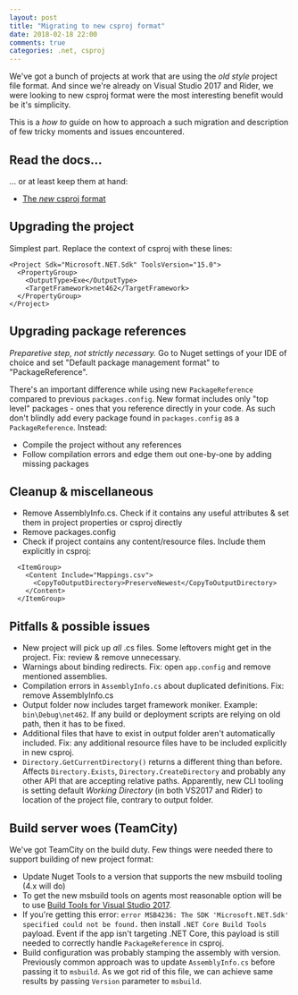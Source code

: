 ```yaml
---
layout: post
title: "Migrating to new csproj format"
date: 2018-02-18 22:00
comments: true
categories: .net, csproj
---
```


We've got a bunch of projects at work that are using the _old style_ project file format. And since we're already on Visual Studio 2017 and Rider, we were looking to new csproj format were the most interesting benefit would be it's simplicity.

This is a *how to* guide on how to approach a such migration and description of few tricky moments and issues encountered.

## Read the docs...

... or at least keep them at hand:

 - [The _new_ csproj format](https://docs.microsoft.com/en-us/dotnet/core/tools/csproj)

## Upgrading the project

Simplest part. Replace the context of csproj with these lines:

```
<Project Sdk="Microsoft.NET.Sdk" ToolsVersion="15.0">
  <PropertyGroup>
    <OutputType>Exe</OutputType>
    <TargetFramework>net462</TargetFramework>
  </PropertyGroup>
</Project>
```

## Upgrading package references

_Preparetive step, not strictly necessary._ Go to Nuget settings of your IDE of choice and set "Default package management format" to "PackageReference".

There's an important difference while using new `PackageReference` compared to previous `packages.config`. New format includes only "top level" packages - ones that you reference directly in your code. As such don't blindly add every package found in `packages.config` as a `PackageReference`. Instead:

 - Compile the project without any references
 - Follow compilation errors and edge them out one-by-one by adding missing packages

## Cleanup & miscellaneous
 
 - Remove AssemblyInfo.cs. Check if it contains any useful attributes & set them in project properties or csproj directly
 - Remove packages.config
 - Check if project contains any content/resource files. Include them explicitly in csproj:

```
  <ItemGroup>
    <Content Include="Mappings.csv">
      <CopyToOutputDirectory>PreserveNewest</CopyToOutputDirectory>
    </Content>
  </ItemGroup>
```

## Pitfalls & possible issues

 - New project will pick up *all* .cs files. Some leftovers might get in the project. Fix: review & remove unnecessary.
 - Warnings about binding redirects. Fix: open `app.config` and remove mentioned assemblies. 
 - Compilation errors in `AssemblyInfo.cs` about duplicated definitions. Fix: remove AssemblyInfo.cs
 - Output folder now includes target framework moniker. Example: `bin\Debug\net462`. If any build or deployment scripts are relying on old path, then it has to be fixed.
 - Additional files that have to exist in output folder aren't automatically included. Fix: any additional resource files have to be included explicitly in new csproj. 
 - `Directory.GetCurrentDirectory()` returns a different thing than before. Affects `Directory.Exists`, `Directory.CreateDirectory` and probably any other API that are accepting relative paths. Apparently, new CLI tooling is setting default *Working Directory* (in both VS2017 and Rider) to location of the project file, contrary to output folder.

## Build server woes (TeamCity)

We've got TeamCity on the build duty. Few things were needed there to support building of new project format:

 - Update Nuget Tools to a version that supports the new msbuild tooling (4.x will do)
 - To get the new msbuild tools on agents most reasonable option will be to use [Build Tools for Visual Studio 2017](https://www.visualstudio.com/downloads/#build-tools-for-visual-studio-2017). 
 - If you're getting this error: `error MSB4236: The SDK 'Microsoft.NET.Sdk' specified could not be found.` then install `.NET Core Build Tools` payload. Event if the app isn't targeting .NET Core, this payload is still needed to correctly handle `PackageReference` in csproj.
 - Build configuration was probably stamping the assembly with version. Previously common approach was to update `AssemblyInfo.cs` before passing it to `msbuild`. As we got rid of this file, we can achieve same results by passing `Version` parameter to `msbuild`.
